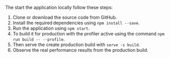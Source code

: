 The start the application locally follow these steps:

1. Clone or download the source code from GitHub.
1. Install the required dependencies using `npm install --save`.
1. Run the application using `npm start`.
1. To build it for production with the profiler active using the command `npm run build -- --profile`.
1. Then serve the create production build with `serve -s build`.
1. Observe the real performance results from the production build.
